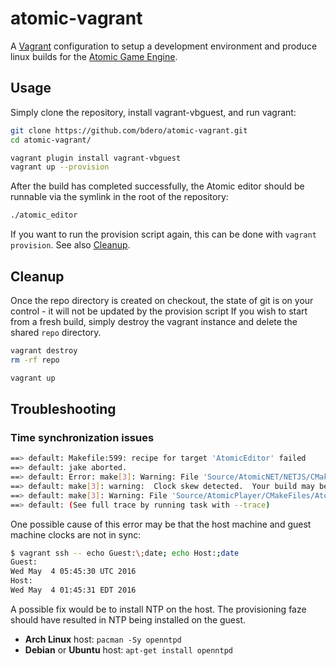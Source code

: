 # atomic-vagrant

A [Vagrant](https://vagrantup.com) configuration to setup a development environment and produce linux builds for the [Atomic Game Engine](http://atomicgameengine.com/).

## Usage

Simply clone the repository, install vagrant-vbguest, and run vagrant:

```bash
git clone https://github.com/bdero/atomic-vagrant.git
cd atomic-vagrant/

vagrant plugin install vagrant-vbguest
vagrant up --provision
```

After the build has completed successfully, the Atomic editor should be runnable via the symlink in the root of the repository:

```bash
./atomic_editor
```

If you want to run the provision script again, this can be done with `vagrant provision`. See also [Cleanup](#cleanup).

## Cleanup

Once the repo directory is created on checkout, the state of git is on your control - it will not be updated by the provision script
If you wish to start from a fresh build, simply destroy the vagrant instance and delete the shared `repo` directory.

```bash
vagrant destroy
rm -rf repo

vagrant up
```

## Troubleshooting

### Time synchronization issues

```bash
==> default: Makefile:599: recipe for target 'AtomicEditor' failed
==> default: jake aborted.
==> default: Error: make[3]: Warning: File 'Source/AtomicNET/NETJS/CMakeFiles/AtomicNETJS.dir/depend.make' has modification time 0.035 s in the future
==> default: make[3]: warning:  Clock skew detected.  Your build may be incomplete.
==> default: make[3]: Warning: File 'Source/AtomicPlayer/CMakeFiles/AtomicPlayerLib.dir/depend.make' has modification time 0.02 s in the future
==> default: (See full trace by running task with --trace)
```

One possible cause of this error may be that the host machine and guest machine clocks are not in sync:

```bash
$ vagrant ssh -- echo Guest:\;date; echo Host:;date
Guest:
Wed May  4 05:45:30 UTC 2016
Host:
Wed May  4 01:45:31 EDT 2016
```
A possible fix would be to install NTP on the host. The provisioning faze should have resulted in NTP being installed on the guest.

- **Arch Linux** host: `pacman -Sy openntpd`
- **Debian** or **Ubuntu** host: `apt-get install openntpd`
